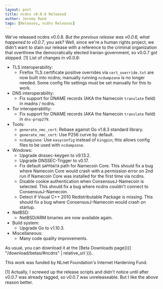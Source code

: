 ```yaml
---
layout: post
title: ncdns v0.0.8 Released
author: Jeremy Rand
tags: [Releases, ncdns Releases]
---
```


We've released ncdns v0.0.8.  *But the previous release was v0.0.6, what happened to v0.0.7*, you ask?  Well, since we're a human rights project, we didn't want to stain our release with a reference to the criminal organization that overthrew the democratically elected Iranian government, so v0.0.7 got skipped.  [1]  List of changes in v0.0.8:

* TLS interoperability:
    - Firefox TLS certificate positive overrides via `cert_override.txt` are now built into ncdns; manually running `ncdumpzone` is no longer needed.  Some config file settings must be set manually for this to work.
* DNS interoperability:
    - Fix support for DNAME records (AKA the Namecoin `translate` field) in madns / ncdns.
* Tor interoperability:
    - Fix support for DNAME records (AKA the Namecoin `translate` field) in `dns-prop279`.
* Tools:
    - `generate_nmc_cert`: Rebase against Go v1.8.3 standard library.
    - `generate_nmc_cert`: Use P256 curve by default.
    - `ncdumpzone`: Use `easyconfig` instead of `kingpin`; this allows config files to be used with `ncdumpzone`.
* Windows:
    - Upgrade dnssec-keygen to v9.13.2.
    - Upgrade DNSSEC-Trigger to v0.17.
    - Fix default `$APPDATA` path for Namecoin Core.  This should fix a bug where Namecoin Core would crash with a permission error on 2nd run if Namecoin Core was installed for the first time via ncdns.
    - Disable cookie authentication when ConsensusJ-Namecoin is selected.  This should fix a bug where ncdns couldn't connect to ConsensusJ-Namecoin.
    - Detect if Visual C++ 2010 Redistributable Package is missing.  This should fix a bug where ConsensusJ-Namecoin would crash on startup.
* NetBSD:
    - NetBSD/ARM binaries are now available again.
* Build system:
    - Upgrade Go to v1.10.3.
* Miscellaneous:
    - Many code quality improvements.

As usual, you can download it at the [Beta Downloads page]({{ "/download/betas/#ncdns" | relative_url }}).

This work was funded by NLnet Foundation's Internet Hardening Fund.

[1] Actually, I screwed up the release scripts and didn't notice until after v0.0.7 was already tagged, so v0.0.7 was unreleaseable.  But I like the above reason better.
